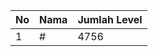 | No | Nama            | Jumlah Level |
|----|-----------------|--------------|
| 1  | #    |    4756        |
